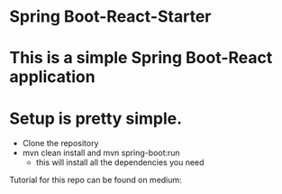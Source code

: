 # Spring Boot-React-Starter

# This is a simple Spring Boot-React application


# Setup is pretty simple.
- Clone the repository
- mvn clean install and mvn spring-boot:run
    - this will install all the dependencies you need

Tutorial for this repo can be found on medium: 
